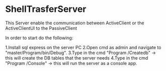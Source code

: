 # ShellTrasferServer
This Server enable the communication between ActiveClient or the ActiveClientUI to the PassiveClient

In order to start do the following:

1.Install sql express on the server PC
2.Open cmd as admin and navigate to "master/Program/bin/Debug".
3.Type in the cmd "Program /Createdb" -> this will create the DB tables that the server needs
4.Type in the cmd "Program /Console" -> this will run the server as a console app.
